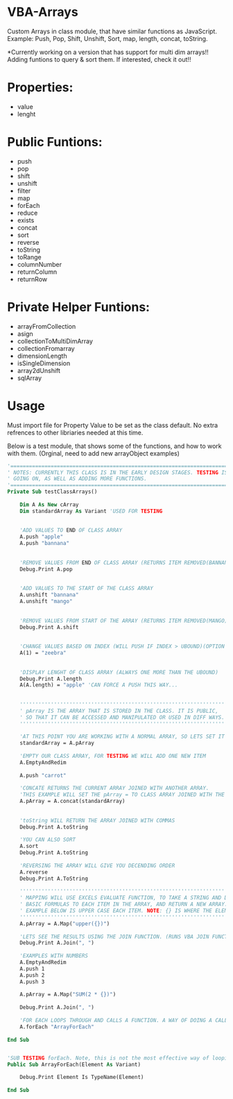 # VBA-Arrays
Custom Arrays in class module, that have similar functions as JavaScript. Example: Push, Pop, Shift, Unshift, Sort, map, length, concat,  toString.

*Currently working on a version that has support for multi dim arrays!! Adding funtions to query & sort them. If interested, check it out!!

# Properties:
- value
- lenght

# Public Funtions:
- push
- pop
- shift
- unshift
- filter
- map
- forEach
- reduce
- exists
- concat
- sort
- reverse
- toString
- toRange
- columnNumber
- returnColumn
- returnRow

# Private Helper Funtions:
- arrayFromCollection
- asign
- collectionToMultiDimArray
- collectionFromarray
- dimensionLength
- isSingleDimension
- array2dUnshift
- sqlArray

# Usage

Must import file for Property Value to be set as the class default.
No extra refrences to other libriaries needed at this time.

Below is a test module, that shows some of the functions, and how to work with them. (Orginal, need to add new arrayObject examples)

```vb
'==============================================================================
' NOTES: CURRENTLY THIS CLASS IS IN THE EARLY DESIGN STAGES. TESTING IS STILL
' GOING ON, AS WELL AS ADDING MORE FUNCTIONS. 
'==============================================================================
Private Sub testClassArrays()
  
    Dim A As New cArray
    Dim standardArray As Variant 'USED FOR TESTING
    
    
    'ADD VALUES TO END OF CLASS ARRAY
    A.push "apple"
    A.push "bannana"
    
    
    'REMOVE VALUES FROM END OF CLASS ARRAY (RETURNS ITEM REMOVED(BANNANA))
    Debug.Print A.pop
    
    
    'ADD VALUES TO THE START OF THE CLASS ARRAY
    A.unshift "bannana"
    A.unshift "mango"
    
    
    'REMOVE VALUES FROM START OF THE ARRAY (RETURNS ITEM REMOVED(MANGO))
    Debug.Print A.shift
    
    
    'CHANGE VALUES BASED ON INDEX (WILL PUSH IF INDEX > UBOUND)(OPTION BASE 0)
    A(1) = "zeebra"
    
    
    'DISPLAY LENGHT OF CLASS ARRAY (ALWAYS ONE MORE THAN THE UBOUND)
    Debug.Print A.length
    A(A.length) = "apple" 'CAN FORCE A PUSH THIS WAY...
    
    
    '''''''''''''''''''''''''''''''''''''''''''''''''''''''''''''''''''
    ' pArray IS THE ARRAY THAT IS STORED IN THE CLASS. IT IS PUBLIC,
    ' SO THAT IT CAN BE ACCESSED AND MANIPULATED OR USED IN DIFF WAYS.
    '''''''''''''''''''''''''''''''''''''''''''''''''''''''''''''''''''
    
    'AT THIS POINT YOU ARE WORKING WITH A NORMAL ARRAY, SO LETS SET IT TO A VAR
    standardArray = A.pArray
    
    'EMPTY OUR CLASS ARRAY, FOR TESTING WE WILL ADD ONE NEW ITEM
    A.EmptyAndRedim
    
    A.push "carrot"
    
    'CONCATE RETURNS THE CURRENT ARRAY JOINED WITH ANOTHER ARRAY.
    'THIS EXAMPLE WILL SET THE pArray = TO CLASS ARRAY JOINED WITH THE STANDARD ARRAY
    A.pArray = A.concat(standardArray)
    
    
    'toString WILL RETURN THE ARRAY JOINED WITH COMMAS
    Debug.Print A.toString
    
    'YOU CAN ALSO SORT
    A.sort
    Debug.Print A.toString
    
    'REVERSING THE ARRAY WILL GIVE YOU DECENDING ORDER
    A.reverse
    Debug.Print A.ToString
    
    ''''''''''''''''''''''''''''''''''''''''''''''''''''''''''''''''''''''''''''''
    ' MAPPING WILL USE EXCELS EVALUATE FUNCTION, TO TAKE A STRING AND DO
    ' BASIC FORMULAS TO EACH ITEM IN THE ARRAY, AND RETURN A NEW ARRAY.
    ' EXAMPLE BELOW IS UPPER CASE EACH ITEM. NOTE: {} IS WHERE THE ELEMENT WILL GO.
    ''''''''''''''''''''''''''''''''''''''''''''''''''''''''''''''''''''''''''''''
    A.pArray = A.Map("upper({})")
    
    'LETS SEE THE RESULTS USING THE JOIN FUNCTION. (RUNS VBA JOIN FUNCTION)
    Debug.Print A.Join(", ")
    
    'EXAMPLES WITH NUMBERS
    A.EmptyAndRedim
    A.push 1
    A.push 2
    A.push 3
    
    A.pArray = A.Map("SUM(2 * {})")
    
    Debug.Print A.Join(", ")
    
    'FOR EACH LOOPS THROUGH AND CALLS A FUNCTION. A WAY OF DOING A CALLBACK FUNCTION. (NOT SUGGESTED FOR LARGE ARRAYS)
    A.forEach "ArrayForEach"
    
End Sub


'SUB TESTING forEach. Note, this is not the most effective way of looping arrays. Mostly used for on the spot coding..
Public Sub ArrayForEach(Element As Variant)

    Debug.Print Element Is TypeName(Element)
    
End Sub


```
